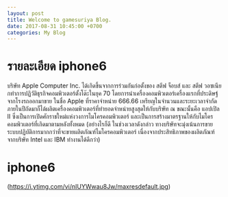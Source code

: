```yaml
---
layout: post
title: Welcome to gamesuriya Blog.
date: 2017-08-31 10:45:00 +0700
categories: My Blog
---
```

# รายละเอียด iphone6
บริษัท Apple Computer Inc. ได้เกิดขึ้นจากการร่วมกันก่อตั้งของ สตีฟ จ็อบส์ และ สตีฟ วอซเนียกทำการปฏิวัติธุรกิจคอมพิวเตอร์ตั้งโต๊ะในยุค 70 โดยการนำเครื่องคอมพิวเตอร์เครื่องแรกที่ประดิษฐ์จากโรงรถออกมาขาย ในชื่อ Apple  ที่ราคาจำหน่าย 666.66 เหรียญในจำนวนและระยะเวลาจำกัด ภายในปีถัดมาก็ได้ผลิตเครื่องคอมพิวเตอร์ที่ทำยอดจำหน่ายสูงสุดให้กับบริษัท ณ ขณะนั้นคือ แอปเปิล II ซึ่งเป็นการเปิดศักราชใหม่แห่งวงการไมโครคอมพิวเตอร์ และเป็นการสร้างมาตรฐานให้กับไมโครคอมพิวเตอร์ที่เกิดมาตามหลังทั้งหมด (อย่างไรก็ดี ในช่วงเวลาดังกล่าว ทางบริษัทจะมุ่งเน้นการขายระบบปฏิบัติการมากกว่าที่จะขายผลิตภัณฑ์ไมโครคอมพิวเตอร์ เนื่องจากประสิทธิภาพของผลิตภัณฑ์จากบริษัท Intel และ IBM ทำงานได้ดีกว่า)
# iphone6
(https://i.ytimg.com/vi/nIUYWwau8Jw/maxresdefault.jpg)
